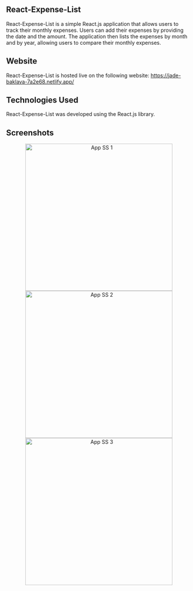 ## React-Expense-List
React-Expense-List is a simple React.js application that allows users to track their monthly expenses. Users can add their expenses by providing the date and the amount. The application then lists the expenses by month and by year, allowing users to compare their monthly expenses.

## Website
React-Expense-List is hosted live on the following website:
https://jade-baklava-7a2e68.netlify.app/

## Technologies Used
React-Expense-List was developed using the React.js library.

## Screenshots
<p align="center">
  <img width="400" src="https://i.hizliresim.com/9ywyisi.png" alt="App SS 1">
  
  <img width="400" src="https://i.hizliresim.com/8dpumz7.png" alt="App SS 2">
  
  <img width="400" src="https://i.hizliresim.com/d7s5op3.png" alt="App SS 3">
</p>
